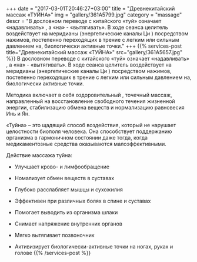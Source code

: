 +++
date = "2017-03-01T20:46:27+03:00"
title = "Древнекитайский массаж «ТУЙНА»"
img = "gallery/361A5799.jpg"
category = "massage"
descr = "В дословном переводе с китайского «туй» означает «надавливать» , а «на» - «вытягивать». В ходе сеанса целитель воздействует на меридианы (энергетические каналы Ци ) посредством нажимов, постепенно переходящих в трение с легким или сильным давлением на, биологически активные точки."
+++
{{% services-post title="Древнекитайский массаж «ТУЙНА»" src="gallery/361A5657.jpg" %}}
В дословном переводе с китайского «туй» означает «надавливать» , а «на» - «вытягивать». В ходе сеанса целитель воздействует на меридианы (энергетические каналы Ци ) посредством нажимов, постепенно переходящих в трение с легким или сильным давлением на, биологически активные точки.

Методика включает в себя оздоровительный , точечный массаж, направленный на восстановление свободного течения жизненной энергии, стабилизацию обмена веществ и нормализацию равновесия Инь и Ян. 

«Туйна» – это щадящий способ воздействия, который не нарушает целостности биополя человека. Она способствует поддержанию организма в гармоничном состоянии даже тогда, когда медикаментозные средства оказываются малоэффективными.

Действие массажа туйна:

+	Улучшает крово- и лимфообращение

+	Номализует обмен веществ в суставах

+	Глубоко расслабляет мышцы и сухожилия

+	Эффективен при различных болях в спине и суставах

+	Помогает выводить из организма шлаки

+	Снимает напряжение внутренних органов

+	Мягко вытягивает позвоночник

+	Активизирует биологически-активные точки на ногах, руках и голове
{{% /services-post %}}